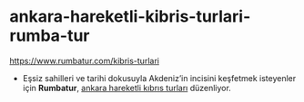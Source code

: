 # ankara-hareketli-kibris-turlari-rumba-tur
https://www.rumbatur.com/kibris-turlari


- Eşsiz sahilleri ve tarihi dokusuyla Akdeniz’in incisini keşfetmek isteyenler için **Rumbatur**, [ankara hareketli kıbrıs turları](https://www.rumbatur.com/kibris-turlari) düzenliyor.
